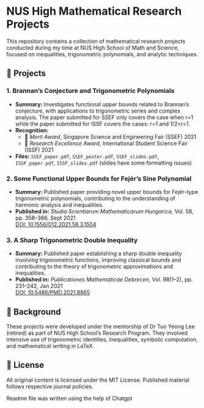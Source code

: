 # NUS High Mathematical Research Projects

This repository contains a collection of mathematical research projects conducted during my time at NUS High School of Math and Science, focused on inequalities, trigonometric polynomials, and analytic techniques.

## 📘 Projects

### 1. Brannan’s Conjecture and Trigonometric Polynomials
- **Summary:** Investigates functional upper bounds related to Brannan’s conjecture, with applications to trigonometric series and complex analysis. The paper submitted for SSEF only covers the case when r=1 while the paper submitted for ISSF covers the cases: r=1 and 1/2<r<1.
- **Recognition:**
  - 🥈 *Merit Award*, Singapore Science and Engineering Fair (SSEF) 2021
  - 🏅 *Research Excellence Award*, International Student Science Fair (ISSF) 2021
- **Files:** `SSEF_paper.pdf`, `SSEF_poster.pdf`, `SSEF_slides.pdf`, `ISSF_paper.pdf`, `ISSF_slides.pdf` (slides have some formatting issues)

### 2. Some Functional Upper Bounds for Fejér’s Sine Polynomial
- **Summary:** Published paper providing novel upper bounds for Fejér-type trigonometric polynomials, contributing to the understanding of harmonic analysis and inequalities.
- **Published in:** *Studia Scientiarum Mathematicarum Hungarica*, Vol. 58, pp. 358–366, Sept 2021  
  [DOI: 10.1556/012.2021.58.3.1504](https://doi.org/10.1556/012.2021.58.3.1504)

### 3. A Sharp Trigonometric Double Inequality
- **Summary:** Published paper establishing a sharp double inequality involving trigonometric functions, improving classical bounds and contributing to the theory of trigonometric approximations and inequalities.
- **Published in:** *Publicationes Mathematicae Debrecen*, Vol. 98(1–2), pp. 231–242, Jan 2021  
  [DOI: 10.5486/PMD.2021.8865](https://doi.org/10.5486/PMD.2021.8865)

## 🧠 Background

These projects were developed under the mentorship of Dr Tuo Yeong Lee (retired) as part of NUS High School’s Research Program. They involved intensive use of trigonometric identities, inequalities, symbolic computation, and mathematical writing in LaTeX.

## 📂 License

All original content is licensed under the MIT License. Published material follows respective journal policies.

Readme file was written using the help of Chatgpt
